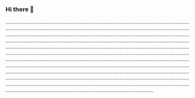### Hi there 👋

........................................................................................................................................................................................................................................................................................................................................................................................................................................................................................................................................................................................................................................................................................................................................................................................................................................................................................................................................................................................................................................................................................................................................................................................................................................................................................................................................................................................................................................................................................................................